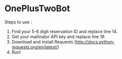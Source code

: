 # OnePlusTwoBot

Steps to use :

1) Find your 5-6 digit reservation ID and replace line 14.    
2) Get your mailinator API key and replace line 19.    
3) Download and install Requests (http://docs.python-requests.org/en/latest/)    
4) Run!    
